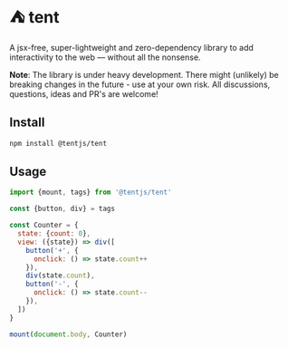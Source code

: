 # ⛺ tent

A jsx-free, super-lightweight and zero-dependency library to add interactivity to the web &mdash; without all the nonsense.

**Note**: The library is under heavy development. There might (unlikely) be breaking changes in the future - use at your own risk. All discussions, questions, ideas and PR's are welcome!

## Install

```bash
npm install @tentjs/tent
```

## Usage

```js
import {mount, tags} from '@tentjs/tent'

const {button, div} = tags

const Counter = {
  state: {count: 0},
  view: ({state}) => div([
    button('+', {
      onclick: () => state.count++
    }),
    div(state.count),
    button('-', {
      onclick: () => state.count--
    }),
  ])
}

mount(document.body, Counter)
```
